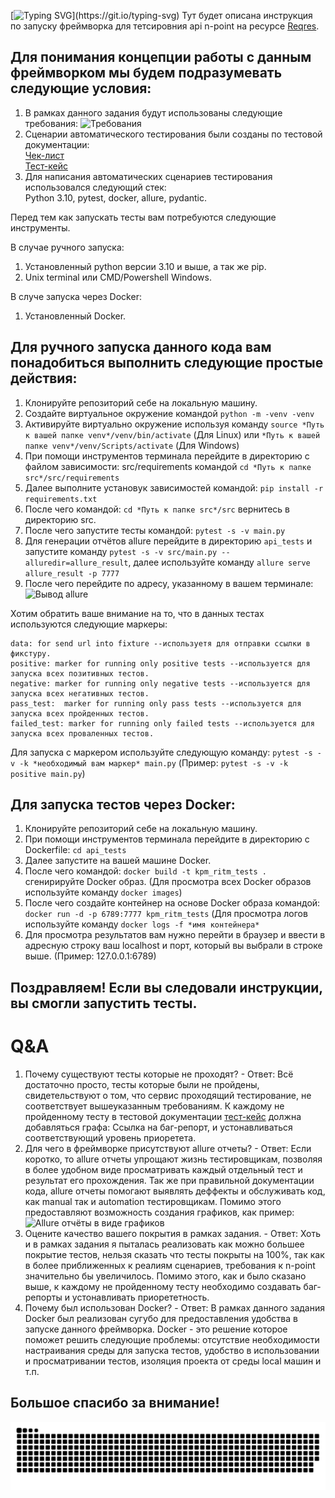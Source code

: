 [![Typing SVG](https://readme-typing-svg.demolab.com?font=Fira+Code&weight=200&size=25&pause=1000&color=59F71D&random=false&width=435&lines=%D0%97%D0%B4%D1%80%D0%B0%D0%B2%D1%81%D1%82%D0%B2%D1%83%D0%B9%D1%82%D0%B5+%D0%BA%D0%BE%D0%BC%D0%BF%D0%B0%D0%BD%D0%B8%D1%8F+%D0%9A%D0%9F%D0%9C+%D0%A0%D0%B8%D1%82%D0%BC.;%D0%94%D0%B0%D0%B2%D0%B0%D0%B9%D1%82%D0%B5+%D0%BD%D0%B0%D1%87%D0%BD%D1%91%D0%BC!)](https://git.io/typing-svg)  
Тут будет описана инструкция по запуску фреймворка для тетсировния api n-point на ресурсе [Reqres](https://reqres.in/).  

Для понимания концепции работы с данным фреймворком мы будем подразумевать следующие условия:  
---
1. В рамках данного задания будут использованы следующие требования:
   ![Требования](https://github.com/Kana0o0/KPM_ritm/assets/139481206/3efaa4e4-6c59-49eb-97cc-755182155710)
2. Сценарии автоматического тестирования были созданы по тестовой документации:  
  [Чек-лист](https://docs.google.com/spreadsheets/d/1ozZea071lL9hmZbpYWRQqxy4_KhU0EoAO8cmyBbSPEg/edit?usp=sharing)  
  [Тест-кейс](https://docs.google.com/spreadsheets/d/1nG9Ti-l57cv1kVvqg79XrtEDJ-oon6sSFqIPj4fLv24/edit?usp=sharing)  
3. Для написания автоматических сценариев тестирования использовался следующий стек:  
  Python 3.10, pytest, docker, allure, pydantic.

Перед тем как запускать тесты вам потребуются следующие инструменты.  

В случае ручного запуска:
1. Установленный python версии 3.10 и выше, а так же pip.
2. Unix terminal или CMD/Powershell Windows.

В случе запуска через Docker:  
1. Установленный Docker.  

Для ручного запуска данного кода вам понадобиться выполнить следующие простые действия:  
---
1. Клонируйте репозиторий себе на локальную машину.
2. Создайте виртуальное окружение командой `python -m -venv -venv`
3. Активируйте виртуально окружение используя команду `source *Путь к вашей папке venv*/venv/bin/activate` (Для Linux) или `*Путь к вашей папке venv*/venv/Scripts/activate` (Для Windows)
4. При помощи инструментов терминала перейдите в директорию с файлом зависимости: src/requirements командой `cd *Путь к папке src*/src/requirements`
5. Далее выполните установук зависимостей командой: `pip install -r requirements.txt`
6. После чего командой: `cd *Путь к папке src*/src` вернитесь в директорию src.
7. После чего запустите тесты командой: `pytest -s -v main.py`
8. Для генерации отчётов allure перейдите в директорию `api_tests` и запустите команду `pytest -s -v src/main.py --alluredir=allure_result`, далее используйте команду `allure serve allure_result -p 7777`
9. После чего перейдите по адресу, указанному в вашем терминале:
  ![Вывод allure](https://github.com/Kana0o0/KPM_ritm/assets/139481206/03983757-e21c-4d9b-b6d3-70ee62338121)


Хотим обратить ваше внимание на то, что в данных тестах используются следующие маркеры:  

    data: for send url into fixture --используетя для отправки ссылки в фикстуру.  
    positive: marker for running only positive tests --используется для запуска всех позитивных тестов.  
    negative: marker for running only negative tests --используется для запуска всех негативных тестов.  
    pass_test:  marker for running only pass tests --используется для запуска всех пройденных тестов.  
    failed_test: marker for running only failed tests --используется для запуска всех проваленных тестов.  
    
Для запуска с маркером используйте следующую команду: `pytest -s -v -k *необходимый вам маркер* main.py` (Пример: `pytest -s -v -k positive main.py`)  

Для запуска тестов через Docker:  
---  
1. Клонируйте репозиторий себе на локальную машину.
2. При помощи инструментов терминала перейдите в директорию с Dockerfile: `cd api_tests`
3. Далее запустите на вашей машине Docker.
4. После чего командой: `docker build -t kpm_ritm_tests .` сгенирируйте Docker образ. (Для просмотра всех Docker образов используйте команду `docker images`)
5. После чего создайте контейнер на основе Docker образа командой: `docker run -d -p 6789:7777 kpm_ritm_tests` (Для просмотра логов используйте команду `docker logs -f *имя контейнера*`
6. Для просмотра результатов вам нужно перейти в браузер и ввести в адресную строку ваш localhost и порт, который вы выбрали в строке выше. (Пример: 127.0.0.1:6789)  

Поздравляем! Если вы следовали инструкции, вы смогли запустить тесты.   
---  

# Q&A

1. Почему существуют тесты которые не проходят? - Ответ: Всё достаточно просто, тесты которые были не пройдены, свидетельствуют о том, что сервис проходящий тестирование, не соответствует вышеуказанным требованиям. К каждому не пройденному тесту в тестовой документации [тест-кейс](https://docs.google.com/spreadsheets/d/1nG9Ti-l57cv1kVvqg79XrtEDJ-oon6sSFqIPj4fLv24/edit?usp=sharing) должна добавляться графа: Ссылка на баг-репорт, и устонавливаться соответствующий уровень приоретета.
2. Для чего в фреймворке присутствуют allure отчеты? - Ответ: Если коротко, то allure отчеты упрощают жизнь тестировщикам, позволяя в более удобном виде просматривать каждый отдельный тест и результат его прохождения. Так же при правильной документации кода, allure отчеты помогают выявлять деффекты и обслуживать код, как manual так и automation тестировщикам. Помимо этого предоставляют возможность создания графиков, как пример:
   ![Allure отчёты в виде графиков](https://github.com/Kana0o0/KPM_ritm/assets/139481206/10db7a47-8b0a-430c-86b8-e5b8a9265d64)
3. Оцените качество вашего покрытия в рамках задания. - Ответ: Хоть и в рамках задания я пыталась реализовать как можно большее покрытие тестов, нельзя сказать что тесты покрыты на 100%, так как в более приближенных к реалиям сценариев, требования к n-point значительно бы увеличилось. Помимо этого, как и было сказано выше, к каждому не пройденному тесту необходимо создавать баг-репорты и устонавливать приорететность.
4. Почему был использован Docker? - Ответ: В рамках данного задания Docker был реализован сугубо для предоставления удобства в запуске данного фреймворка. Docker - это решение которое поможет решить следующие проблемы: отсутствие необходимости настраивания среды для запуска тестов, удобство в использовании и просматривании тестов, изоляция проекта от среды local машин и т.п.

Большое спасибо за внимание!  
---  

![Snake animation](https://github.com/Kana0o0/Kana0o0/blob/output/github-contribution-grid-snake.svg)

